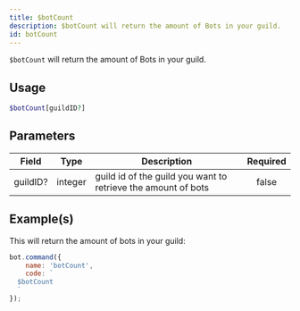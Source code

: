 ```yaml
---
title: $botCount
description: $botCount will return the amount of Bots in your guild.
id: botCount
---
```


`$botCount` will return the amount of Bots in your guild.

## Usage

```php
$botCount[guildID?]
```

## Parameters

| Field    | Type    | Description                                                   | Required |
|----------|---------|---------------------------------------------------------------|:--------:|
| guildID? | integer | guild id of the guild you want to retrieve the amount of bots |  false   |

## Example(s)

This will return the amount of bots in your guild:

```javascript
bot.command({
    name: 'botCount',
    code: `
  $botCount
  `
});
```